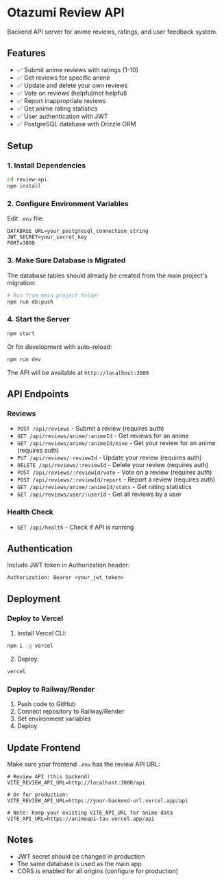 # Otazumi Review API

Backend API server for anime reviews, ratings, and user feedback system.

## Features

- ✅ Submit anime reviews with ratings (1-10)
- ✅ Get reviews for specific anime
- ✅ Update and delete your own reviews
- ✅ Vote on reviews (helpful/not helpful)
- ✅ Report inappropriate reviews
- ✅ Get anime rating statistics
- ✅ User authentication with JWT
- ✅ PostgreSQL database with Drizzle ORM

## Setup

### 1. Install Dependencies

```bash
cd review-api
npm install
```

### 2. Configure Environment Variables

Edit `.env` file:

```env
DATABASE_URL=your_postgresql_connection_string
JWT_SECRET=your_secret_key
PORT=3000
```

### 3. Make Sure Database is Migrated

The database tables should already be created from the main project's migration:

```bash
# Run from main project folder
npm run db:push
```

### 4. Start the Server

```bash
npm start
```

Or for development with auto-reload:

```bash
npm run dev
```

The API will be available at `http://localhost:3000`

## API Endpoints

### Reviews

- `POST /api/reviews` - Submit a review (requires auth)
- `GET /api/reviews/anime/:animeId` - Get reviews for an anime
- `GET /api/reviews/anime/:animeId/mine` - Get your review for an anime (requires auth)
- `PUT /api/reviews/:reviewId` - Update your review (requires auth)
- `DELETE /api/reviews/:reviewId` - Delete your review (requires auth)
- `POST /api/reviews/:reviewId/vote` - Vote on a review (requires auth)
- `POST /api/reviews/:reviewId/report` - Report a review (requires auth)
- `GET /api/reviews/anime/:animeId/stats` - Get rating statistics
- `GET /api/reviews/user/:userId` - Get all reviews by a user

### Health Check

- `GET /api/health` - Check if API is running

## Authentication

Include JWT token in Authorization header:

```
Authorization: Bearer <your_jwt_token>
```

## Deployment

### Deploy to Vercel

1. Install Vercel CLI:
```bash
npm i -g vercel
```

2. Deploy:
```bash
vercel
```

### Deploy to Railway/Render

1. Push code to GitHub
2. Connect repository to Railway/Render
3. Set environment variables
4. Deploy

## Update Frontend

Make sure your frontend `.env` has the review API URL:

```env
# Review API (this backend)
VITE_REVIEW_API_URL=http://localhost:3000/api

# Or for production:
VITE_REVIEW_API_URL=https://your-backend-url.vercel.app/api

# Note: Keep your existing VITE_API_URL for anime data
VITE_API_URL=https://animeapi-tau.vercel.app/api
```

## Notes

- JWT secret should be changed in production
- The same database is used as the main app
- CORS is enabled for all origins (configure for production)
